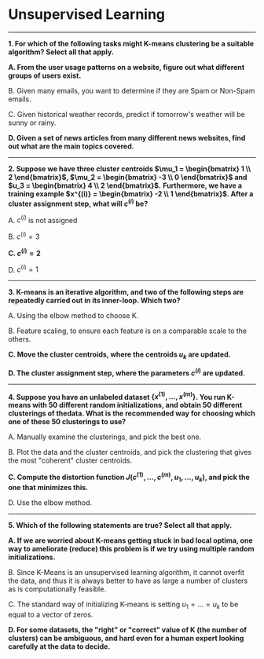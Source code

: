 # Unsupervised Learning

----

**1. For which of the following tasks might K-means clustering be a suitable algorithm? Select all that apply.**

**A. From the user usage patterns on a website, figure out what different groups of users exist.**

B. Given many emails, you want to determine if they are Spam or Non-Spam emails.

C. Given historical weather records, predict if tomorrow's weather will be sunny or rainy.

**D. Given a set of news articles from many different news websites, find out what are the main topics covered.**

----

**2. Suppose we have three cluster centroids $\mu_1 = \begin{bmatrix} 1 \\ 2 \end{bmatrix}$, $\mu_2 = \begin{bmatrix} -3 \\ 0 \end{bmatrix}$ and $u_3 = \begin{bmatrix} 4 \\ 2 \end{bmatrix}$.**
**Furthermore, we have a training example $x^{(i)} = \begin{bmatrix} -2 \\ 1 \end{bmatrix}$. After a cluster assignment step, what will $c^{(i)}$ be?**

A. $c^{(i)}$ is not assigned

B. $c^{(i)} = 3$

**C. $c^{(i)} = 2$**

D. $c^{(i)} = 1$

----

**3. K-means is an iterative algorithm, and two of the following steps are repeatedly carried out in its inner-loop. Which two?**

A. Using the elbow method to choose K.

B. Feature scaling, to ensure each feature is on a comparable scale to the others.

**C. Move the cluster centroids, where the centroids $u_k$ are updated.**

**D. The cluster assignment step, where the parameters $c^{(i)}$ are updated.**

----

**4. Suppose you have an unlabeled dataset $\{x^{(1)}, ..., x^{(m)}\}$. You run K-means with 50 different random initializations, and obtain 50 different clusterings of thedata. What is the recommended way for choosing which one of these 50 clusterings to use?**

A. Manually examine the clusterings, and pick the best one.

B. Plot the data and the cluster centroids, and pick the clustering that gives the most "coherent" cluster centroids.

**C. Compute the distortion function $J(c^{(1)}, ..., c^{(m)}, u_1, ..., u_k)$, and pick the one that minimizes this.**

D. Use the elbow method.

----

**5. Which of the following statements are true? Select all that apply.**

**A. If we are worried about K-means getting stuck in bad local optima, one way to ameliorate (reduce) this problem is if we try using multiple random initializations.**

B. Since K-Means is an unsupervised learning algorithm, it cannot overfit the data, and thus it is always better to have as large a number of clusters as is computationally feasible.

C. The standard way of initializing K-means is setting $u_1 = \dots = u_k$ to be equal to a vector of zeros.

**D. For some datasets, the "right" or "correct" value of K (the number of clusters) can be ambiguous, and hard even for a human expert looking carefully at the data to decide.**
